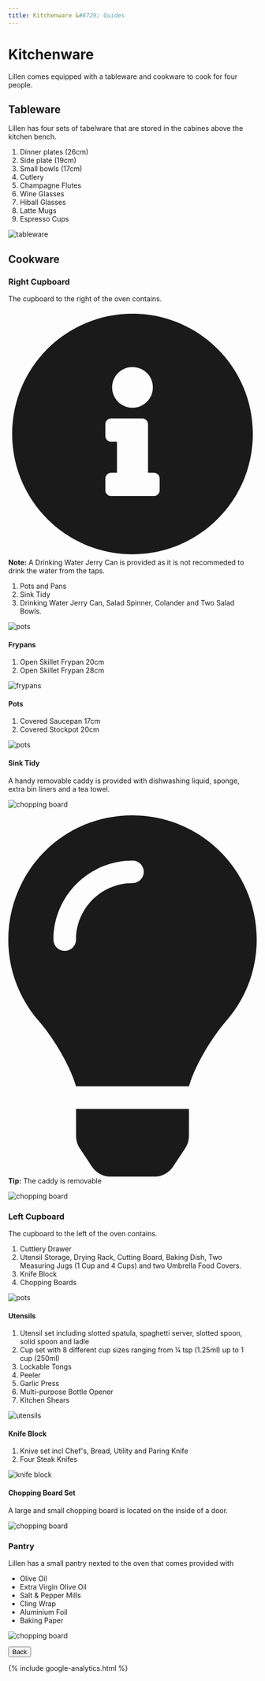 ```yaml
---
title: Kitchenware &#8729; Guides 
---
```


<link href="../styles/custom.css" rel="stylesheet" />
<link rel="stylesheet" href="https://cdn.jsdelivr.net/npm/bootstrap@4.6.1/dist/css/bootstrap.min.css" integrity="sha384-zCbKRCUGaJDkqS1kPbPd7TveP5iyJE0EjAuZQTgFLD2ylzuqKfdKlfG/eSrtxUkn" crossorigin="anonymous">

# Kitchenware
Lillen comes equipped with a tableware and cookware to cook for four people.

## Tableware
Lillen has four sets of tabelware that are stored in the cabines above the kitchen bench.

1. Dinner plates (26cm)
2. Side plate (19cm)
3. Small bowls (17cm)
4. Cutlery
5. Champagne Flutes
6. Wine Glasses
7. Hiball Glasses
8. Latte Mugs
9. Espresso Cups

![tableware](images/kitchenware-tableware.jpg)

## Cookware

### Right Cupboard
The cupboard to the right of the oven contains.

<div class="alert alert-primary">
    <svg class="svg-inline--fa fa-info-circle fa-w-16" aria-hidden="true" focusable="false" data-prefix="fas" data-icon="info-circle" role="img" xmlns="http://www.w3.org/2000/svg" viewBox="0 0 512 512" data-fa-i2svg=""><path fill="currentColor" d="M256 8C119.043 8 8 119.083 8 256c0 136.997 111.043 248 248 248s248-111.003 248-248C504 119.083 392.957 8 256 8zm0 110c23.196 0 42 18.804 42 42s-18.804 42-42 42-42-18.804-42-42 18.804-42 42-42zm56 254c0 6.627-5.373 12-12 12h-88c-6.627 0-12-5.373-12-12v-24c0-6.627 5.373-12 12-12h12v-64h-12c-6.627 0-12-5.373-12-12v-24c0-6.627 5.373-12 12-12h64c6.627 0 12 5.373 12 12v100h12c6.627 0 12 5.373 12 12v24z"></path></svg>
    <strong>Note:</strong> A Drinking Water Jerry Can is provided as it is not recommeded to drink the water 
from the taps.
</div>

1. Pots and Pans
2. Sink Tidy
3. Drinking Water Jerry Can, Salad Spinner,  Colander and Two Salad Bowls.

![pots](images/kitchenware-cupboard-right.jpg)

#### Frypans
1. Open Skillet Frypan 20cm
2. Open Skillet Frypan 28cm

![frypans](images/kitchenware-cookware-frypans.jpg)

#### Pots
1. Covered Saucepan 17cm
2. Covered Stockpot 20cm

![pots](images/kitchenware-cookware-pots.jpg)

#### Sink Tidy
A handy removable caddy is provided with dishwashing liquid, sponge, extra bin liners and a tea towel.

![chopping board](images/kitchenware-sink-tidy.jpg)

<div class="alert alert-success">
    <svg class="svg-inline--fa fa-lightbulb fa-w-11" aria-hidden="true" focusable="false" data-prefix="fas" data-icon="lightbulb" role="img" xmlns="http://www.w3.org/2000/svg" viewBox="0 0 352 512" data-fa-i2svg=""><path fill="currentColor" d="M96.06 454.35c.01 6.29 1.87 12.45 5.36 17.69l17.09 25.69a31.99 31.99 0 0 0 26.64 14.28h61.71a31.99 31.99 0 0 0 26.64-14.28l17.09-25.69a31.989 31.989 0 0 0 5.36-17.69l.04-38.35H96.01l.05 38.35zM0 176c0 44.37 16.45 84.85 43.56 115.78 16.52 18.85 42.36 58.23 52.21 91.45.04.26.07.52.11.78h160.24c.04-.26.07-.51.11-.78 9.85-33.22 35.69-72.6 52.21-91.45C335.55 260.85 352 220.37 352 176 352 78.61 272.91-.3 175.45 0 73.44.31 0 82.97 0 176zm176-80c-44.11 0-80 35.89-80 80 0 8.84-7.16 16-16 16s-16-7.16-16-16c0-61.76 50.24-112 112-112 8.84 0 16 7.16 16 16s-7.16 16-16 16z"></path></svg>
    <strong>Tip:</strong> The caddy is removable
</div>

![chopping board](images/kitchenware-sink-tidy-removable.jpg)

### Left Cupboard
The cupboard to the left of the oven contains.

1. Cuttlery Drawer
2. Utensil Storage, Drying Rack, Cutting Board, Baking Dish, Two Measuring Jugs (1 Cup and 4 Cups) and two Umbrella Food Covers.
3. Knife Block
4. Chopping Boards

![pots](images/kitchenware-cupboard-left.jpg)

#### Utensils
1. Utensil set including slotted spatula, spaghetti server, slotted spoon, solid spoon and ladle
2. Cup set with 8 different cup sizes ranging from &#188; tsp (1.25ml) up to 1 cup (250ml)
3. Lockable Tongs
4. Peeler
5. Garlic Press
6. Multi-purpose Bottle Opener
7. Kitchen Shears

![utensils](images/kitchenware-cookware-utensils.jpg)

#### Knife Block
1. Knive set incl Chef's, Bread, Utility and Paring Knife
2. Four Steak Knifes

![knife block](images/kitchenware-cookware-knife-block.jpg)

#### Chopping Board Set
A large and small chopping board is located on the inside of a door.

![chopping board](images/kitchenware-cookware-chopping-board.jpg)

### Pantry
Lillen has a small pantry nexted to the oven that comes provided with 
- Olive Oil
- Extra Virgin Olive Oil
- Salt & Pepper Mills
- Cling Wrap
- Aluminium Foil
- Baking Paper

![chopping board](images/kitchenware-pantry.jpg)
 

<a href="/#guides"><button class="nav-button"><i class="arrow arrow-left"></i> Back</button></a>

{% include google-analytics.html %}